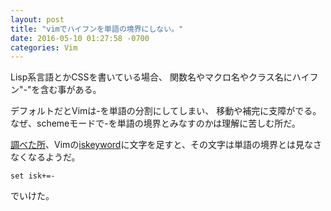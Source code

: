 ```yaml
---
layout: post
title: "vimでハイフンを単語の境界にしない。"
date: 2016-05-10 01:27:58 -0700
categories: Vim
---
```

Lisp系言語とかCSSを書いている場合、
関数名やマクロ名やクラス名にハイフン"-"を含む事がある。

デフォルトだとVimは-を単語の分割にしてしまい、
移動や補完に支障がでる。
なぜ、schemeモードで-を単語の境界とみなすのかは理解に苦しむ所だ。

[調べた所][2]、Vimの[iskeyword][1]に文字を足すと、その文字は単語の境界とは見なさなくなるようだ。

```
set isk+=-
```

でいけた。

[2]: http://qiita.com/Kta-M/items/9a386c01db150dc90fc2
[1]: http://vim-jp.org/vimdoc-ja/options.html#'iskeyword'
